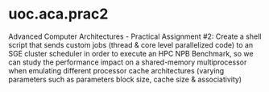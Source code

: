 # uoc.aca.prac2
Advanced Computer Architectures - Practical Assignment #2: Create a shell script that sends custom jobs (thread & core level parallelized code) to an SGE cluster scheduler in order to execute an HPC NPB Benchmark, so we can study the performance impact on a shared-memory multiprocessor when emulating different processor cache architectures (varying parameters such as parameters block size, cache size & associativity)
